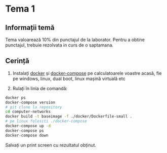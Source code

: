 # Tema 1

## Informații temă
Tema valoarează 10% din punctajul de la laborator. 
Pentru a obtine punctajul, trebuie rezolvata in curs de o saptamana.

## Cerință
1. Instalați [docker](https://docs.docker.com/install/) și [docker-compose](https://docs.docker.com/compose/install/) pe calculatoarele voastre acasă, fie pe windows, linux, dual boot, linux mașină virtuală etc

2. Rulați în linia de comandă:
```bash
docker ps
docker-compose version
# git clone la repository
cd computer-networks
docker build -t baseimage -f ./docker/Dockerfile-small .
# pe linux folositi ./docker-compose
docker-compose up -d
docker-compose ps
docker-compose down
```

Salvați un print screen cu rezultatul obținut.
